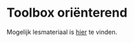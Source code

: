 # Toolbox oriënterend

Mogelijk lesmateriaal is
[hier](https://stasemsoft.github.io/softwarematerial/docs/basic/)
te vinden.
